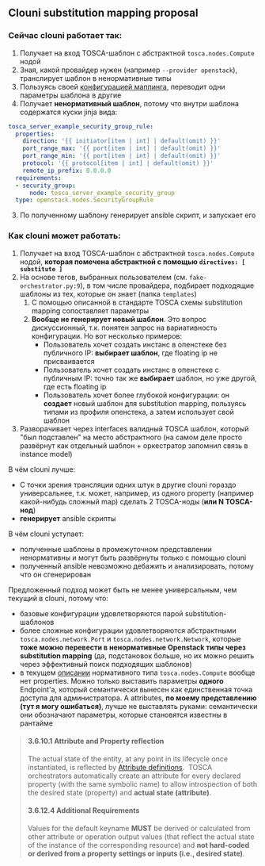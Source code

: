 ## Clouni substitution mapping proposal

### Сейчас clouni работает так:

1. Получает на вход TOSCA-шаблон с абстрактной `tosca.nodes.Compute` нодой
2. Зная, какой провайдер нужен (например `--provider openstack`), транслирует шаблон в ненормативные типы
  1. Пользуясь своей [конфигурацией маппинга](https://github.com/sadimer/clouni_provider_tool/blob/main/provider_tool/providers/openstack/tosca_elements_map_to_openstack.yaml), переводит одни параметры шаблона в другие
  2. Получает __ненормативный шаблон__, потому что внутри шаблона содержатся куски jinja вида:
  ```yaml
  tosca_server_example_security_group_rule:
    properties:
      direction: '{{ initiator[item | int] | default(omit) }}'
      port_range_max: '{{ port[item | int] | default(omit) }}'
      port_range_min: '{{ port[item | int] | default(omit) }}'
      protocol: '{{ protocol[item | int] | default(omit) }}'
      remote_ip_prefix: 0.0.0.0
    requirements:
    - security_group:
        node: tosca_server_example_security_group
    type: openstack.nodes.SecurityGroupRule
  ```
3. По полученному шаблону генерирует ansible скрипт, и запускает его

### Как clouni может работать:

1. Получает на вход TOSCA-шаблон с абстрактной `tosca.nodes.Compute` нодой, __которая помечена абстрактной с помощью `directives: [ substitute ]`__
2. На основе тегов, выбранных пользователем (см. `fake-orchestrator.py:9`), в том числе провайдера, подбирает подходящие шаблоны из тех, которые он знает (папка `templates`)
    1. С помощью описанной в стандарте TOSCA схемы substitution mapping сопоставляет параметры
    2. __Вообще не генерирует новый шаблон__. Это вопрос дискуссионный, т.к. понятен запрос на вариативность конфигурации. Но вот несколько примеров:
        - Пользователь хочет создать инстанс в опенстеке без публичного IP: __выбирает шаблон__, где floating ip не присваивается
        - Пользователь хочет создать инстанс в опенстеке с публичным IP: точно так же __выбирает__ шаблон, но уже другой, где есть floating ip
        - Пользователь хочет более глубокой конфигурации: он __создает__ новый шаблон для substitution mapping, пользуясь типами из профиля опенстека, а затем использует свой шаблон
3. Разворачивает через interfaces валидный TOSCA шаблон, который "был подставлен" на место абстрактного (на самом деле просто развёрнут как отдельный шаблон + оркестратор запомнил связь в instance model)

В чём clouni лучше:
- С точки зрения трансляции одних штук в другие clouni гораздо универсальнее, т.к. может, например, из одного property (например какой-нибудь сложный map) сделать 2 TOSCA-ноды (__или N TOSCA-нод__)
- __генерирует__ ansible скрипты

В чём clouni уступает:
- полученные шаблоны в промежуточном представлении ненормативны и могут быть развёрнуты только с помощью clouni
- полученный ansible невозможно дебажить и анализировать, потому что он сгенерирован

Предложенный подход может быть не менее универсальным, чем текущий в clouni, потому что:
- базовые конфигурации удовлетворяются парой substitution-шаблонов
- более сложные конфигурации удовлетворяются абстрактными `tosca.nodes.network.Port` и `tosca.nodes.network.Network`, которые __тоже можно перевести в ненормативные Openstack типы через substitution mapping__ (да, подстановок больше, но их можно решить через эффективный поиск подходящих шаблонов)
- в текущем [описании](https://github.com/oasis-open/tosca-community-contributions/blob/7751e22541845ec508afa9ba5d02d0f6f4342b6b/profiles/org.oasis-open/simple/1.3/node.yaml#L72-L117) нормативного типа `tosca.nodes.Compute` вообще нет properties. Можно только выставить параметры __одного__ Endpoint'а, который семантически вынесен как единственная точка доступа для администратора. А attributes, __по моему представлению (тут я могу ошибаться)__, лучше не выставлять руками: семантически они обозначают параметры, которые становятся известны в рантайме 
>   #### 3.6.10.1 Attribute and Property reflection
>   
>   The actual state of the entity, at any point in its lifecycle once instantiated, is reflected by [Attribute definitions](https://docs.oasis-open.org/tosca/TOSCA-Simple-Profile-YAML/v1.3/os/TOSCA-Simple-Profile-YAML-v1.3-os.html#DEFN_ELEMENT_ATTRIBUTE_DEFN).  TOSCA orchestrators automatically create an attribute for every declared property (with the same symbolic name) to allow introspection of both the desired state (property) and __actual state (attribute)__.
>   #### 3.6.12.4 Additional Requirements
>   
>   Values for the default keyname **MUST** be derived or calculated from other attribute or operation output values (that reflect the actual state of the instance of the corresponding resource) and __not hard-coded or derived from a property settings or inputs (i.e., desired state)__.